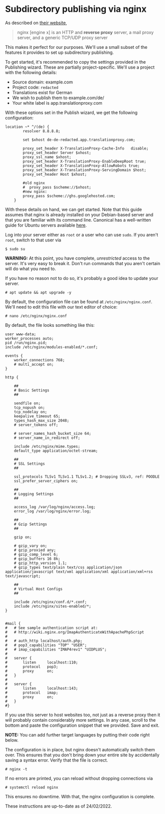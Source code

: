 # Subdirectory publishing via nginx

As described on [their website](https://nginx.org/en/),

> nginx [engine x] is an HTTP and **reverse proxy** server, a mail proxy server, and a generic TCP/UDP proxy server

This makes it perfect for our purposes. We'll use a small subset of the features it provides to set up subdirectory publishing.

To get started, it's recommended to copy the settings provided in the Publishing wizard. These are partially project-specific. We'll use a project with the following details:

- Source domain: example.com
- Project code: `redacted`
- Translations exist for German
- We wish to publish them to example.com/de/
- Your white label is app.translationproxy.com

With these options set in the Publish wizard, we get the following configuration:

```
location ~* ^/(de) {
        resolver 8.8.8.8;

        set $xhost de-de-redacted.app.translationproxy.com;

        proxy_set_header X-TranslationProxy-Cache-Info   disable;
        proxy_set_header Server $xhost;
        proxy_ssl_name $xhost;
        proxy_set_header X-TranslationProxy-EnableDeepRoot true;
        proxy_set_header X-TranslationProxy-AllowRobots true;
        proxy_set_header X-TranslationProxy-ServingDomain $host;
        proxy_set_header Host $xhost;

        #old nginx
        #  proxy_pass $scheme://$xhost;
        #new nginx:
        proxy_pass $scheme://ghs.googlehosted.com;
    }
```

With these details on hand, we can get started. Note that this guide assumes that nginx is already installed on your Debian-based server and that you are familiar with its command line. Canonical has a well-written guide for Ubuntu servers available [here](https://ubuntu.com/tutorials/install-and-configure-nginx#2-installing-nginx).

Log into your server either as `root` or a user who can use `sudo`. If you aren't `root`, switch to that user via 

```
$ sudo su
```

**WARNING:** At this point, you have complete, *unrestricted* access to the server. It's very easy to break it. Don't run commands that you aren't certain will do what you need to.

If you have no reason not to do so, it's probably a good idea to update your server.

```
# apt update && apt upgrade -y
```

By default, the configuration file can be found at `/etc/nginx/nginx.conf`. We'll need to edit this file with our text editor of choice:

```
# nano /etc/nginx/nginx.conf
```

By default, the file looks something like this:

```
user www-data;
worker_processes auto;
pid /run/nginx.pid;
include /etc/nginx/modules-enabled/*.conf;

events {
	worker_connections 768;
	# multi_accept on;
}

http {

	##
	# Basic Settings
	##

	sendfile on;
	tcp_nopush on;
	tcp_nodelay on;
	keepalive_timeout 65;
	types_hash_max_size 2048;
	# server_tokens off;

	# server_names_hash_bucket_size 64;
	# server_name_in_redirect off;

	include /etc/nginx/mime.types;
	default_type application/octet-stream;

	##
	# SSL Settings
	##

	ssl_protocols TLSv1 TLSv1.1 TLSv1.2; # Dropping SSLv3, ref: POODLE
	ssl_prefer_server_ciphers on;

	##
	# Logging Settings
	##

	access_log /var/log/nginx/access.log;
	error_log /var/log/nginx/error.log;

	##
	# Gzip Settings
	##

	gzip on;

	# gzip_vary on;
	# gzip_proxied any;
	# gzip_comp_level 6;
	# gzip_buffers 16 8k;
	# gzip_http_version 1.1;
	# gzip_types text/plain text/css application/json application/javascript text/xml application/xml application/xml+rss text/javascript;

	##
	# Virtual Host Configs
	##

	include /etc/nginx/conf.d/*.conf;
	include /etc/nginx/sites-enabled/*;
}


#mail {
#	# See sample authentication script at:
#	# http://wiki.nginx.org/ImapAuthenticateWithApachePhpScript
# 
#	# auth_http localhost/auth.php;
#	# pop3_capabilities "TOP" "USER";
#	# imap_capabilities "IMAP4rev1" "UIDPLUS";
# 
#	server {
#		listen     localhost:110;
#		protocol   pop3;
#		proxy      on;
#	}
# 
#	server {
#		listen     localhost:143;
#		protocol   imap;
#		proxy      on;
#	}
#}
```

If you use this server to host websites too, not just as a reverse proxy then it will probably contain considerably more settings. In any case, scroll to the bottom and paste the configuration snippet that we provided. Save and exit.

**NOTE:** You can add further target languages by putting their code right below.

The configuration is in place, but nginx doesn't automatically switch them over. This ensures that you don't bring down your entire site by accidentally saving a syntax error. Verify that the file is correct.

```
# nginx -t
```

If no errors are printed, you can reload without dropping connections via 

```
# systemctl reload nginx
```

This ensures no downtime. With that, the nginx configuration is complete.

These instructions are up-to-date as of 24/02/2022.